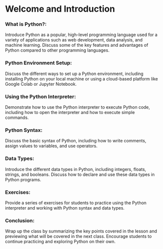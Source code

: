 # Welcome and Introduction

### What is Python?:

Introduce Python as a popular, high-level programming language used for a variety of applications such as web development, data analysis, and machine learning. Discuss some of the key features and advantages of Python compared to other programming languages.

### Python Environment Setup:

Discuss the different ways to set up a Python environment, including installing Python on your local machine or using a cloud-based platform like Google Colab or Jupyter Notebook.

### Using the Python Interpreter:

Demonstrate how to use the Python interpreter to execute Python code, including how to open the interpreter and how to execute simple commands.

### Python Syntax:

Discuss the basic syntax of Python, including how to write comments, assign values to variables, and use operators.

### Data Types:

Introduce the different data types in Python, including integers, floats, strings, and booleans. Discuss how to declare and use these data types in Python programs.

### Exercises:

Provide a series of exercises for students to practice using the Python interpreter and working with Python syntax and data types.

### Conclusion:

Wrap up the class by summarizing the key points covered in the lesson and previewing what will be covered in the next class. Encourage students to continue practicing and exploring Python on their own.

